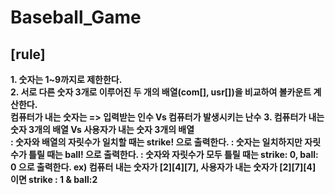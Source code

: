 # Baseball_Game
## [rule]
**1. 숫자는 1~9까지로 제한한다.**   
**2. 서로 다른 숫자 3개로 이루어진 두 개의 배열(com[], usr[])을 비교하여 볼카운트 계산한다.**   
     **컴퓨터가 내는 숫자는  => 입력받는 인수 Vs 컴퓨터가 발생시키는 난수**
**3. 컴퓨터가 내는 숫자 3개의 배열 Vs 사용자가 내는 숫자 3개의 배열**   
  **: 숫자와 배열의 자릿수가 일치할 때는 strike! 으로 출력한다.
   : 숫자는 일치하지만 자릿수가 틀릴 때는 ball! 으로 출력한다.
  : 숫자와 자릿수가 모두 틀릴 때는 strike: 0, ball: 0 으로 출력한다.
  ex) 컴퓨터 내는 숫자가 [2][4][7], 사용자가 내는 숫자가 [2][7][4] 이면 strike : 1 & ball:2**
